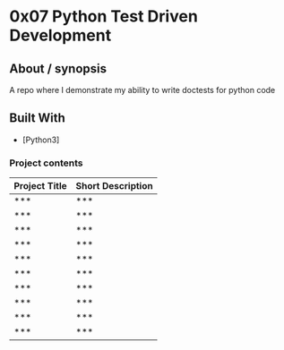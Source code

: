 # 0x07 Python Test Driven Development

## About / synopsis
A repo where I demonstrate my ability to write doctests for python code

## Built With

* [Python3]

### Project contents

| Project Title | Short Description |
| --- | --- |
|***|***|
|***|***|
|***|***|
|***|***|
|***|***|
|***|***|
|***|***|
|***|***|
|***|***|
|***|***|
